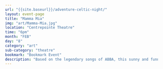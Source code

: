 ```yaml
---
url: "{{site.baseurl}}/adventure-celtic-night/"
layout: event-page
title: "Mamma Mia"
img: "art/Mamma-Mia.jpg"
location: "Centrepointe Theatre"
time: "6pm"
month: "FEB"
day: "8"
category: "art"
sub-category: "theatre"
bookmark: "Bookmark Event"
description: "Based on the legendary songs of ABBA, this sunny and funny tale unfolds on a Greek island paradise. Sophie dreams of a perfect wedding with her father giving her away. The only problem? She doesn't know who he is! Sneaking a peek in her mother’s old diaries, she discovers three possible fathers: Sam, Bill, and Harry. She secretly invites all three to the wedding, convinced that she’ll know her father when she sees him. On the eve of her wedding, her quest to discover the identity of her father brings all three men from her mother’s past back to the island they last visited 20 years ago. But when all three turn up, it may not be as clear as she thought"
---
```

